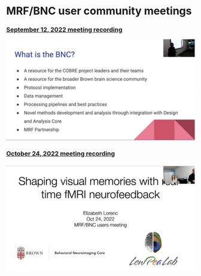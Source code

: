 # MRF/BNC user community meetings

### [September 12, 2022 meeting recording](https://brown.hosted.panopto.com/Panopto/Pages/Viewer.aspx?id=67201dd3-e945-4fdb-b281-af1c00f39b42)

![](<.gitbook/assets/Screen Shot 2022-10-24 at 5.06.33 PM.png>)



### [October 24, 2022 meeting recording](https://brown.hosted.panopto.com/Panopto/Pages/Viewer.aspx?id=cf31a550-3dea-4f78-b01e-af38013af61b)

### ![](<.gitbook/assets/Screen Shot 2022-10-24 at 5.10.12 PM.png>)
